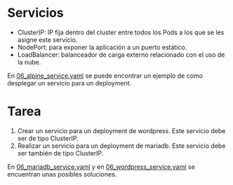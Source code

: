 # Servicios
- ClusterIP: IP fija dentro del cluster entre todos los Pods a los que se les asigne este servicio.
- NodePort: para exponer la aplicación a un puerto estático.
- LoadBalancer: balanceador de carga externo relacionado con el uso de la nube.

En [06_alpine_service.yaml](06_alpine_service.yaml) se puede encontrar un ejemplo de como desplegar un servicio para un deployment.

# Tarea
1. Crear un servicio para un deployment de wordpress. Este servicio debe ser de tipo ClusterIP.
2. Realizar un servicio para un deployment de mariadb. Este servicio debe ser también de tipo ClusterIP.

En [06_mariadb_service.yaml](06_mariadb_service.yaml) y en [06_wordpress_service.yaml](06_wordpress_service.yaml) se encuentran unas posibles soluciones.